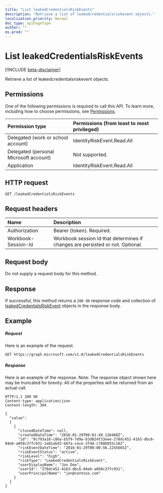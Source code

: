 ```yaml
---
title: "List leakedCredentialsRiskEvents"
description: "Retrieve a list of leakedcredentialsriskevent objects."
localization_priority: Normal
doc_type: apiPageType
author: ""
ms.prod: ""
---
```


# List leakedCredentialsRiskEvents

[!INCLUDE [beta-disclaimer](../../includes/beta-disclaimer.md)]

Retrieve a list of leakedcredentialsriskevent objects.
## Permissions
One of the following permissions is required to call this API. To learn more, including how to choose permissions, see [Permissions](/graph/permissions-reference).

|Permission type      | Permissions (from least to most privileged)              |
|:--------------------|:---------------------------------------------------------|
|Delegated (work or school account) | IdentityRiskEvent.Read.All    |
|Delegated (personal Microsoft account) | Not supported.    |
|Application | IdentityRiskEvent.Read.All |

## HTTP request
<!-- { "blockType": "ignored" } -->
```http
GET /leakedCredentialsRiskEvents
```
## Request headers
| Name      |Description|
|:----------|:----------|
| Authorization  | Bearer {token}. Required. |
| Workbook-Session-Id  | Workbook session Id that determines if changes are persisted or not. Optional.|

## Request body
Do not supply a request body for this method.

## Response

If successful, this method returns a `200 OK` response code and collection of [leakedCredentialsRiskEvent](../resources/leakedcredentialsriskevent.md) objects in the response body.
## Example
##### Request
Here is an example of the request.
<!-- {
  "blockType": "request",
  "name": "get_leakedcredentialsriskevents"
}-->
```http
GET https://graph.microsoft.com/v1.0/leakedCredentialsRiskEvents
```
##### Response
Here is an example of the response. Note: The response object shown here may be truncated for brevity. All of the properties will be returned from an actual call.
<!-- {
  "blockType": "response",
  "truncated": true,
  "@odata.type": "microsoft.graph.leakedCredentialsRiskEvent",
  "isCollection": true
} -->
```http
HTTP/1.1 200 OK
Content-type: application/json
Content-length: 304

{
  "value":
  [
	{
	  "closedDateTime": null,
	  "createdDateTime": "2016-01-29T00:01:49.126468Z",
	  "id": "8c793a18-c86a-b5f9-7d9a-b3d024f33eee-278dc452-4163-dbc6-84eb-a050c37fc931-1a01abd3-b87a-cece-3f4d-c788b055c182",
	  "riskEventDateTime": "2016-01-29T00:00:56.2255665Z",
	  "riskEventStatus": "active",
	  "riskLevel": "high",
	  "riskType": "LeakedCredentialsRiskEvent",
	  "userDisplayName": "Jon Doe",
	  "userId": "278dc452-4163-dbc6-84eb-a050c37fc931",
	  "userPrincipalName": "jon@contoso.com"
	}
  ]
}
```

<!-- uuid: 8fcb5dbc-d5aa-4681-8e31-b001d5168d79
2015-10-25 14:57:30 UTC -->
<!--
{
  "type": "#page.annotation",
  "description": "List leakedCredentialsRiskEvents",
  "keywords": "",
  "section": "documentation",
  "tocPath": "",
  "suppressions": []
}
-->
